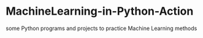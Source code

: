 # MachineLearning-in-Python-Action
some Python programs and projects to practice Machine Learning methods
##
